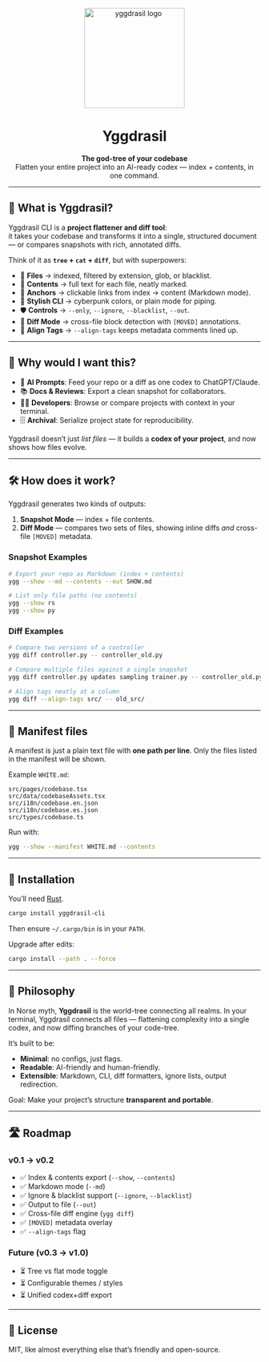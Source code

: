 <!-- LOGO -->
<p align="center">
  <img src="https://github.com/user-attachments/assets/ad569d6e-1e01-407c-a282-3e3d2abb97dd" width="200" alt="yggdrasil logo"/>
</p>

<h1 align="center"> Yggdrasil</h1>
<p align="center">
  <strong>The god-tree of your codebase</strong><br/>
Flatten your entire project into an AI-ready codex — index + contents, in one command.
</p>

---

## 🤔 What is Yggdrasil?

Yggdrasil CLI is a **project flattener and diff tool**:  
it takes your codebase and transforms it into a single, structured document — or compares snapshots with rich, annotated diffs.  

Think of it as **`tree` + `cat` + `diff`**, but with superpowers:

- 📂 **Files** → indexed, filtered by extension, glob, or blacklist.  
- 📑 **Contents** → full text for each file, neatly marked.  
- 🔗 **Anchors** → clickable links from index → content (Markdown mode).  
- 🎨 **Stylish CLI** → cyberpunk colors, or plain mode for piping.  
- 🛡 **Controls** → `--only`, `--ignore`, `--blacklist`, `--out`.  
- 🧩 **Diff Mode** → cross-file block detection with `[MOVED]` annotations.  
- 📐 **Align Tags** → `--align-tags` keeps metadata comments lined up.  

---

## 🌟 Why would I want this?

- 🤖 **AI Prompts**: Feed your repo or a diff as one codex to ChatGPT/Claude.  
- 📚 **Docs & Reviews**: Export a clean snapshot for collaborators.  
- 🧑‍💻 **Developers**: Browse or compare projects with context in your terminal.  
- 🗄️ **Archival**: Serialize project state for reproducibility.  

Yggdrasil doesn’t just *list files* — it builds a **codex of your project**, and now shows how files evolve.  

---

## 🛠 How does it work?

Yggdrasil generates two kinds of outputs:

1. **Snapshot Mode** — index + file contents.  
2. **Diff Mode** — compares two sets of files, showing inline diffs *and* cross-file `[MOVED]` metadata.

### Snapshot Examples

```bash
# Export your repo as Markdown (index + contents)
ygg --show --md --contents --out SHOW.md

# List only file paths (no contents)
ygg --show rs
ygg --show py
````

### Diff Examples

```bash
# Compare two versions of a controller
ygg diff controller.py -- controller_old.py

# Compare multiple files against a single snapshot
ygg diff controller.py updates sampling trainer.py -- controller_old.py

# Align tags neatly at a column
ygg diff --align-tags src/ -- old_src/
```

---

## 📄 Manifest files

A manifest is just a plain text file with **one path per line**.
Only the files listed in the manifest will be shown.

Example `WHITE.md`:

```
src/pages/codebase.tsx
src/data/codebaseAssets.tsx
src/i18n/codebase.en.json
src/i18n/codebase.es.json
src/types/codebase.ts
```

Run with:

```bash
ygg --show --manifest WHITE.md --contents
```

---

## 🚀 Installation

You’ll need [Rust](https://www.rust-lang.org/tools/install).

```bash
cargo install yggdrasil-cli
```

Then ensure `~/.cargo/bin` is in your `PATH`.

Upgrade after edits:

```bash
cargo install --path . --force
```

---

## 🌲 Philosophy

In Norse myth, **Yggdrasil** is the world-tree connecting all realms.
In your terminal, Yggdrasil connects all files — flattening complexity into a single codex, and now diffing branches of your code-tree.

It’s built to be:

* **Minimal**: no configs, just flags.
* **Readable**: AI-friendly and human-friendly.
* **Extensible**: Markdown, CLI, diff formatters, ignore lists, output redirection.

Goal: Make your project’s structure **transparent and portable**.

---

## 🛣 Roadmap

### v0.1 → v0.2

* ✅ Index & contents export (`--show`, `--contents`)
* ✅ Markdown mode (`--md`)
* ✅ Ignore & blacklist support (`--ignore`, `--blacklist`)
* ✅ Output to file (`--out`)
* ✅ Cross-file diff engine (`ygg diff`)
* ✅ `[MOVED]` metadata overlay
* ✅ `--align-tags` flag

### Future (v0.3 → v1.0)

* ⏳ Tree vs flat mode toggle
* ⏳ Configurable themes / styles
* ⏳ Unified codex+diff export

---

## 📜 License

MIT, like almost everything else that’s friendly and open-source.
